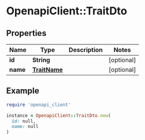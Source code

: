 # OpenapiClient::TraitDto

## Properties

| Name | Type | Description | Notes |
| ---- | ---- | ----------- | ----- |
| **id** | **String** |  | [optional] |
| **name** | [**TraitName**](TraitName.md) |  | [optional] |

## Example

```ruby
require 'openapi_client'

instance = OpenapiClient::TraitDto.new(
  id: null,
  name: null
)
```

